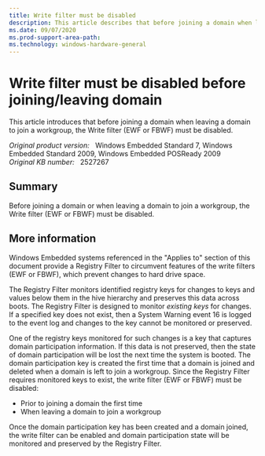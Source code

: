 ```yaml
---
title: Write filter must be disabled
description: This article describes that before joining a domain when leaving a domain to join a workgroup, the Write filter must be disabled.
ms.date: 09/07/2020
ms.prod-support-area-path: 
ms.technology: windows-hardware-general
---
```

# Write filter must be disabled before joining/leaving domain

This article introduces that before joining a domain when leaving a domain to join a workgroup, the Write filter (EWF or FBWF) must be disabled.

_Original product version:_ &nbsp; Windows Embedded Standard 7, Windows Embedded Standard 2009, Windows Embedded POSReady 2009  
_Original KB number:_ &nbsp; 2527267

## Summary

Before joining a domain or when leaving a domain to join a workgroup, the Write filter (EWF or FBWF) must be disabled.

## More information

Windows Embedded systems referenced in the "Applies to" section of this document provide a Registry Filter to circumvent features of the write filters (EWF or FBWF), which prevent changes to hard drive space.

The Registry Filter monitors identified registry keys for changes to keys and values below them in the hive hierarchy and preserves this data across boots. The Registry Filter is designed to monitor *existing keys* for changes. If a specified key does not exist, then a System Warning event 16 is logged to the event log and changes to the key cannot be monitored or preserved.

One of the registry keys monitored for such changes is a key that captures domain participation information. If this data is not preserved, then the state of domain participation will be lost the next time the system is booted. The domain participation key is created the first time that a domain is joined and deleted when a domain is left to join a workgroup. Since the Registry Filter requires monitored keys to exist, the write filter (EWF or FBWF) must be disabled:

- Prior to joining a domain the first time
- When leaving a domain to join a workgroup

Once the domain participation key has been created and a domain joined, the write filter can be enabled and domain participation state will be monitored and preserved by the Registry Filter.
